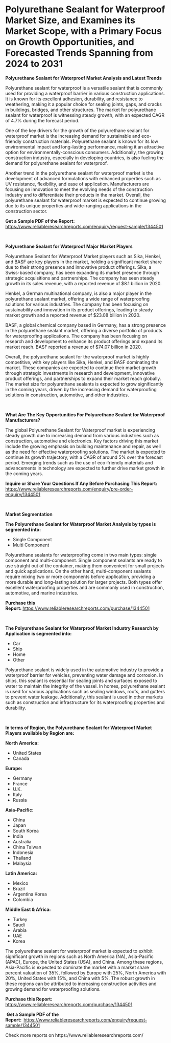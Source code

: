 <p><h1>Polyurethane Sealant for Waterproof Market Size, and Examines its Market Scope, with a Primary Focus on Growth Opportunities, and Forecasted Trends Spanning from 2024 to 2031</h1></p><p><strong>Polyurethane Sealant for Waterproof Market Analysis and Latest Trends</strong></p>
<p><p>Polyurethane sealant for waterproof is a versatile sealant that is commonly used for providing a waterproof barrier in various construction applications. It is known for its excellent adhesion, durability, and resistance to weathering, making it a popular choice for sealing joints, gaps, and cracks in buildings, bridges, and other structures. The market for polyurethane sealant for waterproof is witnessing steady growth, with an expected CAGR of 4.7% during the forecast period.</p><p>One of the key drivers for the growth of the polyurethane sealant for waterproof market is the increasing demand for sustainable and eco-friendly construction materials. Polyurethane sealant is known for its low environmental impact and long-lasting performance, making it an attractive option for environmentally-conscious consumers. Additionally, the growing construction industry, especially in developing countries, is also fueling the demand for polyurethane sealant for waterproof.</p><p>Another trend in the polyurethane sealant for waterproof market is the development of advanced formulations with enhanced properties such as UV resistance, flexibility, and ease of application. Manufacturers are focusing on innovation to meet the evolving needs of the construction industry and to differentiate their products in the market. Overall, the polyurethane sealant for waterproof market is expected to continue growing due to its unique properties and wide-ranging applications in the construction sector.</p></p>
<p><strong>Get a Sample PDF of the Report:&nbsp;</strong> <a href="https://www.reliableresearchreports.com/enquiry/request-sample/1344501">https://www.reliableresearchreports.com/enquiry/request-sample/1344501</a></p>
<p>&nbsp;</p>
<p><strong>Polyurethane Sealant for Waterproof Major Market Players</strong></p>
<p><p>Polyurethane Sealant for Waterproof Market players such as Sika, Henkel, and BASF are key players in the market, holding a significant market share due to their strong presence and innovative product offerings. Sika, a Swiss-based company, has been expanding its market presence through strategic acquisitions and partnerships. The company has seen steady growth in its sales revenue, with a reported revenue of $8.1 billion in 2020.</p><p>Henkel, a German multinational company, is also a major player in the polyurethane sealant market, offering a wide range of waterproofing solutions for various industries. The company has been focusing on sustainability and innovation in its product offerings, leading to steady market growth and a reported revenue of $23.08 billion in 2020.</p><p>BASF, a global chemical company based in Germany, has a strong presence in the polyurethane sealant market, offering a diverse portfolio of products for waterproofing applications. The company has been focusing on research and development to enhance its product offerings and expand its market reach. BASF reported a revenue of $74.07 billion in 2020.</p><p>Overall, the polyurethane sealant for the waterproof market is highly competitive, with key players like Sika, Henkel, and BASF dominating the market. These companies are expected to continue their market growth through strategic investments in research and development, innovative product offerings, and partnerships to expand their market reach globally. The market size for polyurethane sealants is expected to grow significantly in the coming years, driven by the increasing demand for waterproofing solutions in construction, automotive, and other industries.</p></p>
<p>&nbsp;</p>
<p><strong>What Are The Key Opportunities For Polyurethane Sealant for Waterproof Manufacturers?</strong></p>
<p><p>The global Polyurethane Sealant for Waterproof market is experiencing steady growth due to increasing demand from various industries such as construction, automotive and electronics. Key factors driving this market include the growing emphasis on building maintenance and repair, as well as the need for effective waterproofing solutions. The market is expected to continue its growth trajectory, with a CAGR of around 5% over the forecast period. Emerging trends such as the use of eco-friendly materials and advancements in technology are expected to further drive market growth in the coming years.</p></p>
<p><strong>Inquire or Share Your Questions If Any Before Purchasing This Report:</strong> <a href="https://www.reliableresearchreports.com/enquiry/pre-order-enquiry/1344501">https://www.reliableresearchreports.com/enquiry/pre-order-enquiry/1344501</a></p>
<p>&nbsp;</p>
<p><strong>Market Segmentation</strong></p>
<p><strong>The Polyurethane Sealant for Waterproof Market Analysis by types is segmented into:</strong></p>
<p><ul><li>Single Component</li><li>Multi Component</li></ul></p>
<p><p>Polyurethane sealants for waterproofing come in two main types: single component and multi-component. Single component sealants are ready to use straight out of the container, making them convenient for small projects and quick applications. On the other hand, multi-component sealants require mixing two or more components before application, providing a more durable and long-lasting solution for larger projects. Both types offer excellent waterproofing properties and are commonly used in construction, automotive, and marine industries.</p></p>
<p><strong>Purchase this Report:&nbsp;</strong><a href="https://www.reliableresearchreports.com/purchase/1344501">https://www.reliableresearchreports.com/purchase/1344501</a></p>
<p>&nbsp;</p>
<p><strong>The Polyurethane Sealant for Waterproof Market Industry Research by Application is segmented into:</strong></p>
<p><ul><li>Car</li><li>Ship</li><li>Home</li><li>Other</li></ul></p>
<p><p>Polyurethane sealant is widely used in the automotive industry to provide a waterproof barrier for vehicles, preventing water damage and corrosion. In ships, this sealant is essential for sealing joints and surfaces exposed to water to maintain the integrity of the vessel. In homes, polyurethane sealant is used for various applications such as sealing windows, roofs, and gutters to prevent water leakage. Additionally, this sealant is used in other markets such as construction and infrastructure for its waterproofing properties and durability.</p></p>
<p>&nbsp;</p>
<p><strong>In terms of Region, the Polyurethane Sealant for Waterproof Market Players available by Region are:</strong></p>
<p>
    <p> <strong> North America: </strong>
        <ul>
            <li>United States</li>
            <li>Canada</li>
        </ul>
        </p> 
    <p> <strong> Europe: </strong>
        <ul>
            <li>Germany</li>
            <li>France</li>
            <li>U.K.</li>
            <li>Italy</li>
            <li>Russia</li>
        </ul>
        </p> 
    <p> <strong> Asia-Pacific: </strong>
        <ul>
            <li>China</li>
            <li>Japan</li>
            <li>South Korea</li>
            <li>India</li>
            <li>Australia</li>
            <li>China Taiwan</li>
            <li>Indonesia</li>
            <li>Thailand</li>
            <li>Malaysia</li>
        </ul>
        </p> 
    <p> <strong> Latin America: </strong>
        <ul>
            <li>Mexico</li>
            <li>Brazil</li>
            <li>Argentina Korea</li>
            <li>Colombia</li>
        </ul>
        </p> 
    <p> <strong> Middle East & Africa: </strong>
        <ul>
            <li>Turkey</li>
            <li>Saudi</li>
            <li>Arabia</li>
            <li>UAE</li>
            <li>Korea</li>
        </ul>
    </p>
    </p>
<p><p>The polyurethane sealant for waterproof market is expected to exhibit significant growth in regions such as North America (NA), Asia-Pacific (APAC), Europe, the United States (USA), and China. Among these regions, Asia-Pacific is expected to dominate the market with a market share percent valuation of 35%, followed by Europe with 25%, North America with 20%, United States with 15%, and China with 5%. The robust growth in these regions can be attributed to increasing construction activities and growing demand for waterproofing solutions.</p></p>
<p><strong>Purchase this Report: </strong><a href="https://www.reliableresearchreports.com/purchase/1344501">https://www.reliableresearchreports.com/purchase/1344501</a></p>
<p>&nbsp;<strong>Get a Sample PDF of the Report:&nbsp;&nbsp;</strong><a href="https://www.reliableresearchreports.com/enquiry/request-sample/1344501">https://www.reliableresearchreports.com/enquiry/request-sample/1344501</a></p>
<p><strong></strong></p>
<p>Check more reports on https://www.reliableresearchreports.com/</p>
